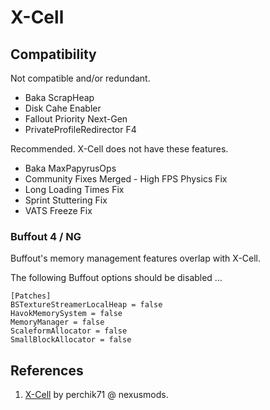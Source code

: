 # X-Cell

## Compatibility

Not compatible and/or redundant.

- Baka ScrapHeap
- Disk Cahe Enabler
- Fallout Priority Next-Gen
- PrivateProfileRedirector F4

Recommended. X-Cell does not have these features.

- Baka MaxPapyrusOps
- Community Fixes Merged﻿
﻿- High FPS Physics Fix
- Long Loading Times Fix﻿
- Sprint Stuttering Fix﻿
- VATS Freeze Fix

### Buffout 4 / NG

Buffout's memory management features overlap with X-Cell.

The following Buffout options should be disabled ...

```
[Patches]
BSTextureStreamerLocalHeap = false
HavokMemorySystem = false
MemoryManager = false
ScaleformAllocator = false
SmallBlockAllocator = false
```

## References

1. [X-Cell](https://www.nexusmods.com/fallout4/mods/84214) by perchik71 @ nexusmods.
